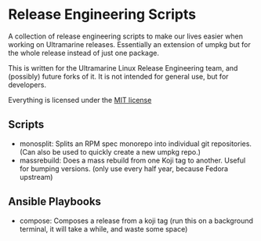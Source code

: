 # Release Engineering Scripts

A collection of release engineering scripts to make our lives easier when working on Ultramarine releases. Essentially an extension of umpkg but for the whole release instead of just one package.

This is written for the Ultramarine Linux Release Engineering team, and (possibly) future forks of it. It is not intended for general use, but for developers.

Everything is licensed under the [MIT license](LICENSE)

## Scripts
- monosplit: Splits an RPM spec monorepo into individual git repositories. (Can also be used to quickly create a new umpkg repo.)
- massrebuild: Does a mass rebuild from one Koji tag to another. Useful for bumping versions. (only use every half year, because Fedora upstream)

## Ansible Playbooks
- compose: Composes a release from a koji tag (run this on a background terminal, it will take a while, and waste some space)
